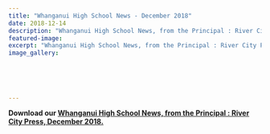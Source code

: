 ```yaml
---
title: "Whanganui High School News - December 2018"
date: 2018-12-14
description: "Whanganui High School News, from the Principal : River City Press, December 2018..."
featured-image: 
excerpt: "Whanganui High School News, from the Principal : River City Press, December 2018."
image_gallery:
	
	
	
	
	
---
```


<p><strong>Download our <a href="http://c1940652.r52.cf0.rackcdn.com/5c1340e1ff2a7c1853000056/Rivercity-Press---Newsletter-December-2018.pdf">Whanganui High School News, from the Principal : River City Press, December 2018.</a></strong></p>

